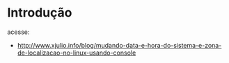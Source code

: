 # Introdução
acesse:
* http://www.xjulio.info/blog/mudando-data-e-hora-do-sistema-e-zona-de-localizacao-no-linux-usando-console
